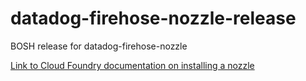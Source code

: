 # datadog-firehose-nozzle-release

BOSH release for datadog-firehose-nozzle

[Link to Cloud Foundry documentation on installing a nozzle](https://docs.cloudfoundry.org/loggregator/nozzle-tutorial.html)

